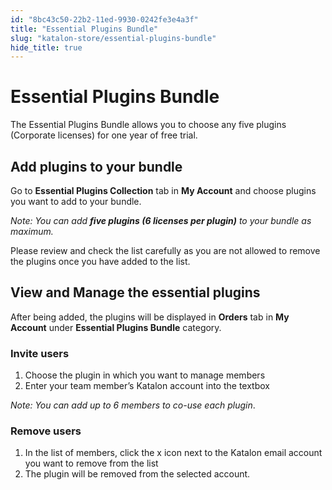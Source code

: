 ```yaml
---
id: "8bc43c50-22b2-11ed-9930-0242fe3e4a3f"
title: "Essential Plugins Bundle"
slug: "katalon-store/essential-plugins-bundle"
hide_title: true
---
```

    

# <a id="id" class="anchor_top_offset"/><a id="ariaid-title1" class="anchor_top_offset"/>Essential Plugins Bundle

    
      
<p xmlns="http://www.w3.org/1999/xhtml" className="p">The Essential Plugins Bundle allows you to choose any five   plugins (Corporate licenses) for one year of free trial.</p> 
    
  
    

## <a id="id_1" class="anchor_top_offset"/>Add plugins to your bundle

    
      
<p xmlns="http://www.w3.org/1999/xhtml" className="p">Go to <strong className="ph b">Essential Plugins Collection</strong> tab in   <strong className="ph b">My Account</strong> and choose plugins you want to add to   your bundle.</p> 
      
<p xmlns="http://www.w3.org/1999/xhtml" className="p">   <em className="ph i">Note: You can add <strong className="ph b">five plugins (6 licenses per       plugin)</strong> to your bundle as maximum.</em> </p> 
      
<p xmlns="http://www.w3.org/1999/xhtml" className="p">Please review and check the list carefully as you are not   allowed to remove the plugins once you have added to the list.</p> 
    
  
    

## <a id="id_2" class="anchor_top_offset"/>View and Manage the essential plugins

    
      
<p xmlns="http://www.w3.org/1999/xhtml" className="p">After being added, the plugins will be displayed in   <strong className="ph b">Orders</strong> tab in <strong className="ph b">My Account</strong> under   <strong className="ph b">Essential Plugins Bundle</strong> category.</p> 
    
          
      

### <a id="id_3" class="anchor_top_offset"/>Invite users

      
        
<ol xmlns="http://www.w3.org/1999/xhtml" className="ol">   <li className="li">Choose the plugin in which you want to manage members</li>   <li className="li">Enter your team member’s Katalon account into the     textbox</li> </ol> 
        
<p xmlns="http://www.w3.org/1999/xhtml" className="p">   <em className="ph i">Note: You can add up to 6 members to co-use each     plugin</em>.</p> 
      
    
      

### <a id="id_4" class="anchor_top_offset"/>Remove users

      
        
<ol xmlns="http://www.w3.org/1999/xhtml" className="ol">   <li className="li">In the list of members, click the x icon next to the Katalon     email account you want to remove from the list</li>   <li className="li">The plugin will be removed from the selected account.</li> </ol> 
      
    
